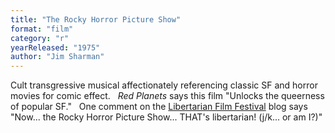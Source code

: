 ```yaml
---
title: "The Rocky Horror Picture Show"
format: "film"
category: "r"
yearReleased: "1975"
author: "Jim Sharman"
---
```

Cult transgressive musical affectionately referencing  classic SF and horror movies for comic effect.
 
_Red Planets_ says this film  "Unlocks the queerness of popular SF."
 
One comment on the <a href="http://reason.com/blog/2004/03/05/the-libertarian-film-festival#comment"> Libertarian Film Festival</a> blog says "Now... the Rocky Horror Picture  Show... THAT's libertarian! (j/k... or am I?)"
